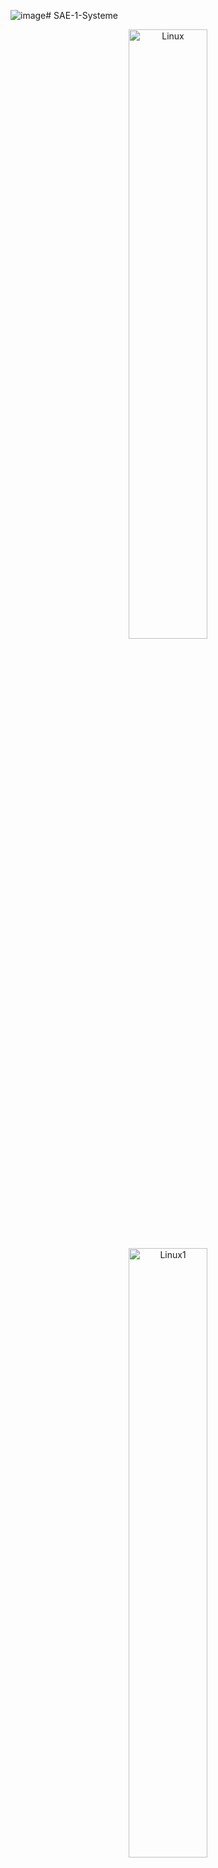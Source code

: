 ![image](https://github.com/ugodominguez/SAE-1-Systeme/assets/143809104/958ae221-4ae8-45aa-a6da-4087a1866cf6)# SAE-1-Systeme

<div align="center">
  <img src="https://images3.alphacoders.com/116/116875.jpg" alt="Linux" width=50%>
  <img src="https://incubaweb.com/wp-content/uploads/2015/08/Linux-vs-windows.jpg" alt="Linux1" width=50%>
</div>

## Choix réalisés

J'ai décidé d'installer Linux Mint, suite aux conseils de certains de mes amis, en single boot sur mon vieil ordinateur portable.  
Je n'ai pas choisi de dual boot ou de VM, car je voulais justement, rendre mon ordinateur un peu plus puissant.

## Prerequis
- Disposer d'une clé USB
- Installer une ISO de [Linux Mint](https://www.linuxmint.com/download.php) (MATE dans mon cas)
- Installer le software [Balena Etcher](https://etcher.balena.io/#download-etcher)
  
## Installation
- Insérer la clé USB dans l'ordinateur
- Executer Balena Etcher, séléctionner l'ISO et la clé, pour créer une clé bootable
- Redemarrer l'ordinateur, aller dans le BIOS de l'ordinateur et séléctionner Linux Mint
- Executer l'ISO Linux Mint et suivre les instructions, en choisissant single boot
- Voilà, Linux Mint est installé sur la machine
